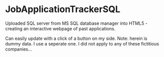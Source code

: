 # JobApplicationTrackerSQL

Uploaded SQL server from MS SQL database manager into HTML5 - creating an interactive webpage of past applications. 

Can easily update with a click of a button on my side. Note: herein is dummy data. I use a seperate one. I did not apply to any of these fictitious companies... 
